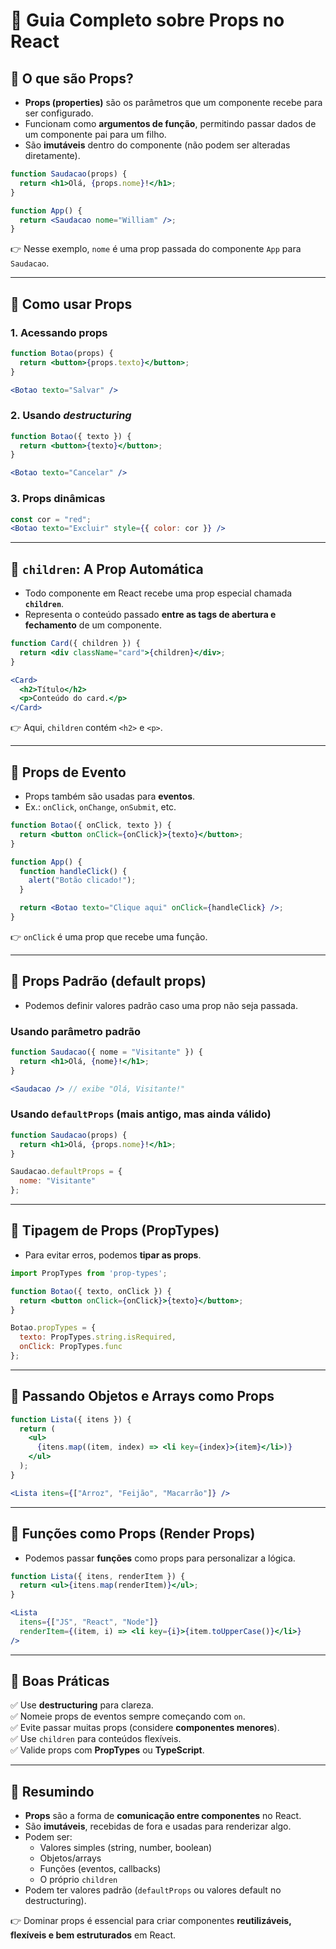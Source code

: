 # 📘 Guia Completo sobre Props no React

## 🔹 O que são Props?
- **Props (properties)** são os parâmetros que um componente recebe para ser configurado.
- Funcionam como **argumentos de função**, permitindo passar dados de um componente pai para um filho.
- São **imutáveis** dentro do componente (não podem ser alteradas diretamente).

```jsx
function Saudacao(props) {
  return <h1>Olá, {props.nome}!</h1>;
}

function App() {
  return <Saudacao nome="William" />;
}
```

👉 Nesse exemplo, `nome` é uma prop passada do componente `App` para `Saudacao`.

---

## 🔹 Como usar Props

### 1. Acessando props
```jsx
function Botao(props) {
  return <button>{props.texto}</button>;
}

<Botao texto="Salvar" />
```

### 2. Usando *destructuring*
```jsx
function Botao({ texto }) {
  return <button>{texto}</button>;
}

<Botao texto="Cancelar" />
```

### 3. Props dinâmicas
```jsx
const cor = "red";
<Botao texto="Excluir" style={{ color: cor }} />
```

---

## 🔹 `children`: A Prop Automática
- Todo componente em React recebe uma prop especial chamada **`children`**.
- Representa o conteúdo passado **entre as tags de abertura e fechamento** de um componente.

```jsx
function Card({ children }) {
  return <div className="card">{children}</div>;
}

<Card>
  <h2>Título</h2>
  <p>Conteúdo do card.</p>
</Card>
```

👉 Aqui, `children` contém `<h2>` e `<p>`.

---

## 🔹 Props de Evento
- Props também são usadas para **eventos**.
- Ex.: `onClick`, `onChange`, `onSubmit`, etc.

```jsx
function Botao({ onClick, texto }) {
  return <button onClick={onClick}>{texto}</button>;
}

function App() {
  function handleClick() {
    alert("Botão clicado!");
  }

  return <Botao texto="Clique aqui" onClick={handleClick} />;
}
```

👉 `onClick` é uma prop que recebe uma função.

---

## 🔹 Props Padrão (default props)
- Podemos definir valores padrão caso uma prop não seja passada.

### Usando parâmetro padrão
```jsx
function Saudacao({ nome = "Visitante" }) {
  return <h1>Olá, {nome}!</h1>;
}

<Saudacao /> // exibe "Olá, Visitante!"
```

### Usando `defaultProps` (mais antigo, mas ainda válido)
```jsx
function Saudacao(props) {
  return <h1>Olá, {props.nome}!</h1>;
}

Saudacao.defaultProps = {
  nome: "Visitante"
};
```

---

## 🔹 Tipagem de Props (PropTypes)
- Para evitar erros, podemos **tipar as props**.

```jsx
import PropTypes from 'prop-types';

function Botao({ texto, onClick }) {
  return <button onClick={onClick}>{texto}</button>;
}

Botao.propTypes = {
  texto: PropTypes.string.isRequired,
  onClick: PropTypes.func
};
```

---

## 🔹 Passando Objetos e Arrays como Props
```jsx
function Lista({ itens }) {
  return (
    <ul>
      {itens.map((item, index) => <li key={index}>{item}</li>)}
    </ul>
  );
}

<Lista itens={["Arroz", "Feijão", "Macarrão"]} />
```

---

## 🔹 Funções como Props (Render Props)
- Podemos passar **funções** como props para personalizar a lógica.

```jsx
function Lista({ itens, renderItem }) {
  return <ul>{itens.map(renderItem)}</ul>;
}

<Lista 
  itens={["JS", "React", "Node"]} 
  renderItem={(item, i) => <li key={i}>{item.toUpperCase()}</li>} 
/>
```

---

## 🔹 Boas Práticas
✅ Use **destructuring** para clareza.  
✅ Nomeie props de eventos sempre começando com `on`.  
✅ Evite passar muitas props (considere **componentes menores**).  
✅ Use `children` para conteúdos flexíveis.  
✅ Valide props com **PropTypes** ou **TypeScript**.  

---

## 🔹 Resumindo
- **Props** são a forma de **comunicação entre componentes** no React.
- São **imutáveis**, recebidas de fora e usadas para renderizar algo.
- Podem ser:
  - Valores simples (string, number, boolean)
  - Objetos/arrays
  - Funções (eventos, callbacks)
  - O próprio `children`
- Podem ter valores padrão (`defaultProps` ou valores default no destructuring).

👉 Dominar props é essencial para criar componentes **reutilizáveis, flexíveis e bem estruturados** em React.
